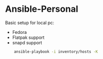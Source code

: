 # Ansible-Personal

Basic setup for local pc:
- Fedora
- Flatpak support
- snapd support


```bash
    ansible-playbook -i inventory/hosts -K
```
